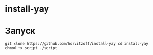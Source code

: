 # install-yay
# Запуск
`
git clone https://github.com/horvitzoff/install-yay
cd install-yay
chmod +x script
./script
`
